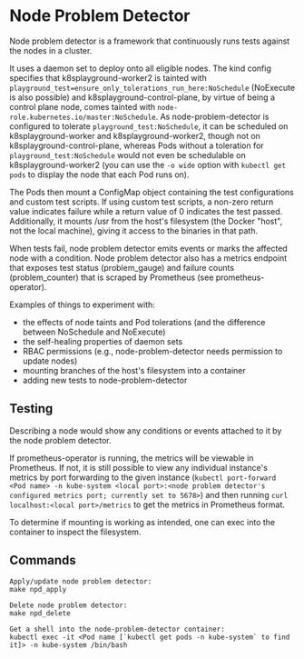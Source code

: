 # Node Problem Detector
Node problem detector is a framework that continuously runs tests against the nodes in a cluster.

It uses a daemon set to deploy onto all eligible nodes. The kind config specifies that k8splayground-worker2 is tainted with `playground_test=ensure_only_tolerations_run_here:NoSchedule` (NoExecute is also possible) and k8splayground-control-plane, by virtue of being a control plane node, comes tainted with `node-role.kubernetes.io/master:NoSchedule`. As node-problem-detector is configured to tolerate `playground_test:NoSchedule`, it can be scheduled on k8splayground-worker and k8splayground-worker2, though not on k8splayground-control-plane, whereas Pods without a toleration for `playground_test:NoSchedule` would not even be schedulable on k8splayground-worker2 (you can use the `-o wide` option with `kubectl get pods` to display the node that each Pod runs on).

The Pods then mount a ConfigMap object containing the test configurations and custom test scripts. If using custom test scripts, a non-zero return value indicates failure while a return value of 0 indicates the test passed. Additionally, it mounts /usr from the host's filesystem (the Docker "host", not the local machine), giving it access to the binaries in that path.

When tests fail, node problem detector emits events or marks the affected node with a condition. Node problem detector also has a metrics endpoint that exposes test status (problem_gauge) and failure counts (problem_counter) that is scraped by Prometheus (see prometheus-operator).

Examples of things to experiment with:

- the effects of node taints and Pod tolerations (and the difference between NoSchedule and NoExecute)
- the self-healing properties of daemon sets
- RBAC permissions (e.g., node-problem-detector needs permission to update nodes)
- mounting branches of the host's filesystem into a container
- adding new tests to node-problem-detector

## Testing
Describing a node would show any conditions or events attached to it by the node problem detector.

If prometheus-operator is running, the metrics will be viewable in Prometheus. If not, it is still possible to view any individual instance's metrics by port forwarding to the given instance (`kubectl port-forward <Pod name> -n kube-system <local port>:<node problem detector's configured metrics port; currently set to 5678>`) and then running `curl localhost:<local port>/metrics` to get the metrics in Prometheus format.

To determine if mounting is working as intended, one can exec into the container to inspect the filesystem.

## Commands
```
Apply/update node problem detector:
make npd_apply

Delete node problem detector:
make npd_delete

Get a shell into the node-problem-detector container:
kubectl exec -it <Pod name [`kubectl get pods -n kube-system` to find it]> -n kube-system /bin/bash
```

